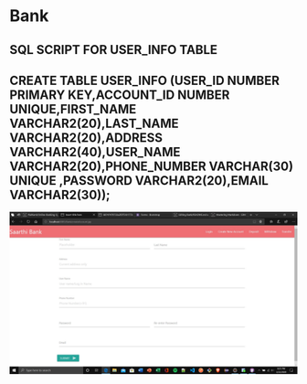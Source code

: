 # Bank
## SQL SCRIPT FOR USER_INFO TABLE
## CREATE TABLE USER_INFO (USER_ID NUMBER PRIMARY KEY,ACCOUNT_ID NUMBER UNIQUE,FIRST_NAME VARCHAR2(20),LAST_NAME VARCHAR2(20),ADDRESS VARCHAR2(40),USER_NAME VARCHAR2(20),PHONE_NUMBER VARCHAR(30) UNIQUE ,PASSWORD VARCHAR2(20),EMAIL VARCHAR2(30));
![alt text](https://github.com/kartikdutta28/Bank/blob/master/images/Annotation%202020-03-22%20202604.jpg)
